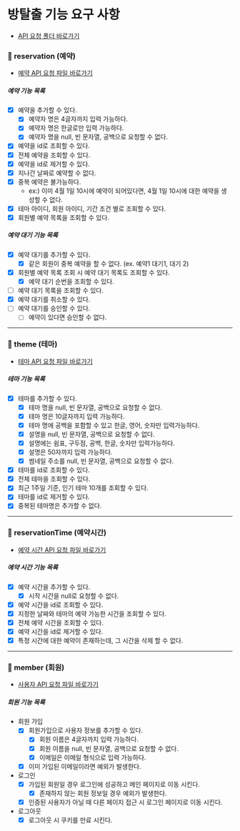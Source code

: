 # 방탈출 기능 요구 사항

- [API 요청 폴더 바로가기](api-test)

### 📌 reservation (예약)

- [예약 API 요청 파일 바로가기](api-test/reservation-api.http)

##### 예약 기능 목록

- [x] 예약을 추가할 수 있다.
    - [x] 예약자 명은 4글자까지 입력 가능하다.
    - [x] 예약자 명은 한글로만 입력 가능하다.
    - [x] 예약자 명을 null, 빈 문자열, 공백으로 요청할 수 없다.
- [x] 예약을 id로 조회할 수 있다.
- [x] 전체 예약을 조회할 수 있다.
- [x] 예약을 id로 제거할 수 있다.
- [x] 지나간 날짜로 예약할 수 없다.
- [x] 중복 예약은 불가능하다.
    - ex:) 이미 4월 1일 10시에 예약이 되어있다면, 4월 1일 10시에 대한 예약을 생성할 수 없다.
- [x] 테마 아이디, 회원 아이디, 기간 조건 별로 조회할 수 있다.
- [x] 회원별 예약 목록을 조회할 수 있다.

##### 예약 대기 기능 목록

- [x] 예약 대기를 추가할 수 있다.
    - [x] 같은 회원이 중복 예약을 할 수 없다. (ex. 예약1 대기1, 대기 2)
- [x] 회원별 예약 목록 조회 시 예약 대기 목록도 조회할 수 있다.
    - [x] 예약 대기 순번을 조회할 수 있다.
- [ ] 예약 대기 목록을 조회할 수 있다.
- [x] 예약 대기를 취소할 수 있다.
- [ ] 예약 대기를 승인할 수 있다.
    - [ ] 예약이 있다면 승인할 수 없다.

---

### 📌 theme (테마)

- [테마 API 요청 파일 바로가기](api-test/theme-api.http) <br>

##### 테마 기능 목록

- [x] 테마를 추가할 수 있다.
    - [x] 테마 명을 null, 빈 문자열, 공백으로 요청할 수 없다.
    - [x] 테마 명은 10글자까지 입력 가능하다.
    - [x] 테마 명에 공백을 포함할 수 있고 한글, 영어, 숫자만 입력가능하다.
    - [x] 설명을 null, 빈 문자열, 공백으로 요청할 수 없다.
    - [x] 설명에는 쉼표, 구두점, 공백, 한글, 숫자만 입력가능하다.
    - [x] 설명은 50자까지 입력 가능하다.
    - [x] 썸네일 주소를 null, 빈 문자열, 공백으로 요청할 수 없다.
- [x] 테마를 id로 조회할 수 있다.
- [x] 전체 테마을 조회할 수 있다.
- [x] 최근 1주일 기준, 인기 테마 10개를 조회할 수 있다.
- [x] 테마를 id로 제거할 수 있다.
- [x] 중복된 테마명은 추가할 수 없다.

---

### 📌 reservationTime (예약시간)

- [예약 시간 API 요청 파일 바로가기](api-test/reservationtime-api.http) <br>

##### 예약 시간 기능 목록

- [x] 예약 시간을 추가할 수 있다.
    - [x] 시작 시간을 null로 요청할 수 없다.
- [x] 예약 시간을 id로 조회할 수 있다.
- [x] 지정한 날짜와 테마의 예약 가능한 시간을 조회할 수 있다.
- [x] 전체 예약 시간을 조회할 수 있다.
- [x] 예약 시간을 id로 제거할 수 있다.
- [x] 특정 시간에 대한 예약이 존재하는데, 그 시간을 삭제 할 수 없다.

---

### 📌 member (회원)

- [사용자 API 요청 파일 바로가기](api-test/member-api.http) <br>

##### 회원 기능 목록

- 회원 가입
    - [x] 회원가입으로 사용자 정보를 추가할 수 있다.
        - [x] 회원 이름은 4글자까지 입력 가능하다.
        - [x] 회원 이름을 null, 빈 문자열, 공백으로 요청할 수 없다.
        - [x] 이메일은 이메일 형식으로 입력 가능하다.
    - [x] 이미 가입된 이메일이라면 예외가 발생한다.

- 로그인
    - [x] 가입된 회원일 경우 로그인에 성공하고 메인 페이지로 이동 시킨다.
        - [x] 존재하지 않는 회원 정보일 경우 예외가 발생한다.
    - [x] 인증된 사용자가 아닐 때 다른 페이지 접근 시 로그인 페이지로 이동 시킨다.

- 로그아웃
    - [x] 로그아웃 시 쿠키를 만료 시킨다.
